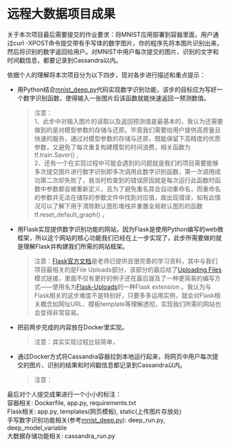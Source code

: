 # 远程大数据项目成果

关于本次项目最后需要提交的作业要求：将MNIST应用部署到容器里面，用户通过curl -XPOST命令提交带有手写体的数字图片，你的程序先将本图片识别出来，然后将识别的数字返回给用户。对MNIST中用户每次提交的图片、识别的文字和时间戳信息，都要记录到Cassandra以内。

依据个人的理解将本次项目分为以下四步，现对各步进行描述和重点提示：

- 用Python结合[mnist_deep.py](https://github.com/tensorflow/tensorflow/blob/r1.4/tensorflow/examples/tutorials/mnist/mnist_deep.py)代码实现数字识别功能，该步的目标应为写好一个数字识别函数，使得输入一张图片后该函数就能快速返回一预测数值。

	> 注意：<br />
	1、此步中对输入图片的读取以及返回预测值是最基本的，我认为还需要做到的是对模型参数的存储与还原。毕竟我们需要给用户提供高质量且快速的服务，通过对模型参数的存储与还原，既能保留下高精度的优质参数，又避免了每次重复构建模型的时间浪费，相关函数为 tf.train.Saver() ;<br />
	2、还有一个在实现过程中可能会遇到的问题就是我们的项目需要能够多次提交图片进行数字识别即多次调用此数字识别函数，第一次调用成功第二次却失败了，我当时检查到的错误原因就是每次运行此函数时函数中参数都会被重新定义，且为了避免重名其会自动重命名，而重命名的参数并无法在储存的参数文件中找到对应值，故出现错误，如有此情况可以了解下用于清除默认图形堆栈并重置全局默认图形的函数 tf.reset_default_graph() 。

- 用Flask实现提供数字识别功能的网站，因为Flask是使用Python编写的web微框架，所以这个网站的核心功能我们已经在上一步实现了，此步所需要做的就是理解Flask并构建我们所需的网站框架。

	> 注意：[Flask官方文档](http://flask.pocoo.org/docs/0.12/quickstart/#a-minimal-application)是老师已提供且很完善的学习资料，其中与我们项目最相关的是File Uploads部分，该部分的最后给了[Uploading Files](http://flask.pocoo.org/docs/0.12/patterns/fileuploads/#uploading-files)模式链接，里面不仅有更好的例子还在最后提及了一种更简易的编写方式——使用名为[Flask-Uploads](http://pythonhosted.org/Flask-Uploads/)的一种Flask extension 。我认为与Flask相关的这步难度不是特别好，只要多多运用实例，就会对Flask相关概念如网址URL、模板template等理解透彻，实现我们所需的网站也会变得非常容易。

- 把前两步完成的内容放在Docker里实现。

	> 注意：其实实现过程比较简单，

- 通过Docker方式将Cassandra容器拉到本地运行起来，将网页中用户每次提交的图片、识别的结果和时间戳信息都记录到Cassandra以内。

	> 注意：
	
最后对个人提交成果进行一个小小的标注：<br />
容器相关: Dockerfile, app.py, requirements.txt<br />
Flask相关: app.py, templates(网页模板), static(上传图片存放处)<br />
手写数字识别功能相关(参考[mnist_deep.py](https://github.com/tensorflow/tensorflow/blob/r1.4/tensorflow/examples/tutorials/mnist/mnist_deep.py)): deep_run.py, deep_model_variable<br />
大数据存储功能相关: cassandra_run.py
